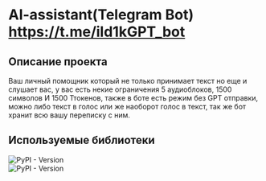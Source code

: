 # AI-assistant(Telegram Bot) https://t.me/ild1kGPT_bot
## Описание проекта
Ваш личный помощник который не только принимает текст но еще и слушает вас, у вас есть некие ограничения 
5 аудиоблоков, 1500 символов И 1500 Ттокенов, также в боте есть режим без GPT отправки, можно либо текст в голос
или же наоборот голос в текст, так же бот хранит всю вашу переписку с ним.

## Используемые библиотеки
![PyPI - Version](https://img.shields.io/pypi/v/requests?style=flat&label=requests&labelColor=red&color=green)<br>
![PyPI - Version](https://img.shields.io/pypi/v/python-dotenv?label=python-dotenv&labelColor=red&color=green)<br>




